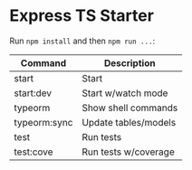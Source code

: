 # Express TS Starter


Run `npm install` and then `npm run ...`:

| Command     | Description          |
|-------------|----------------------|
| start       | Start                |
| start:dev   | Start w/watch mode   |
| typeorm     | Show shell commands  |
| typeorm:sync| Update tables/models |
| test        | Run tests            |
| test:cove   | Run tests w/coverage |



